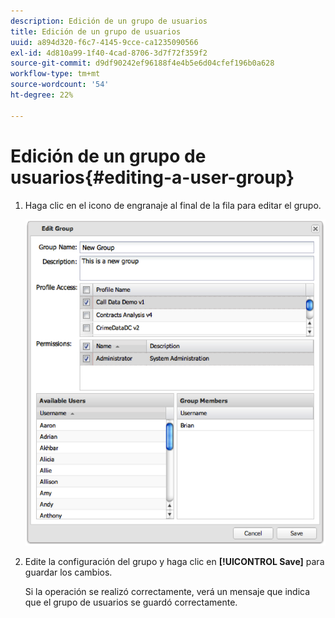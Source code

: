 ```yaml
---
description: Edición de un grupo de usuarios
title: Edición de un grupo de usuarios
uuid: a894d320-f6c7-4145-9cce-ca1235090566
exl-id: 4d810a99-1f40-4cad-8706-3d7f72f359f2
source-git-commit: d9df90242ef96188f4e4b5e6d04cfef196b0a628
workflow-type: tm+mt
source-wordcount: '54'
ht-degree: 22%

---
```


# Edición de un grupo de usuarios{#editing-a-user-group}

1. Haga clic en el icono de engranaje al final de la fila para editar el grupo.

   ![](assets/edit_user_group.png)

1. Edite la configuración del grupo y haga clic en **[!UICONTROL Save]** para guardar los cambios.

   Si la operación se realizó correctamente, verá un mensaje que indica que el grupo de usuarios se guardó correctamente.

